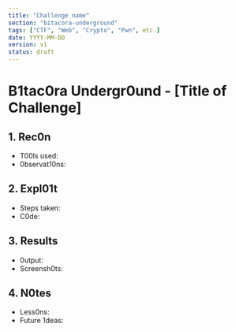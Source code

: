 ```yaml
---
title: "Challenge name"
section: "bitacora-underground"
tags: ["CTF", "Web", "Crypto", "Pwn", etc.]
date: YYYY-MM-DD
version: v1
status: draft
---
```


# B1tac0ra Undergr0und - [Title of Challenge]

## 1. Rec0n
- T00ls used:
- 0bservat10ns:

## 2. Expl01t
- Steps taken:
- C0de:

## 3. Results
- 0utput:
- Screensh0ts:

## 4. N0tes
- Less0ns:
- Future 1deas: 